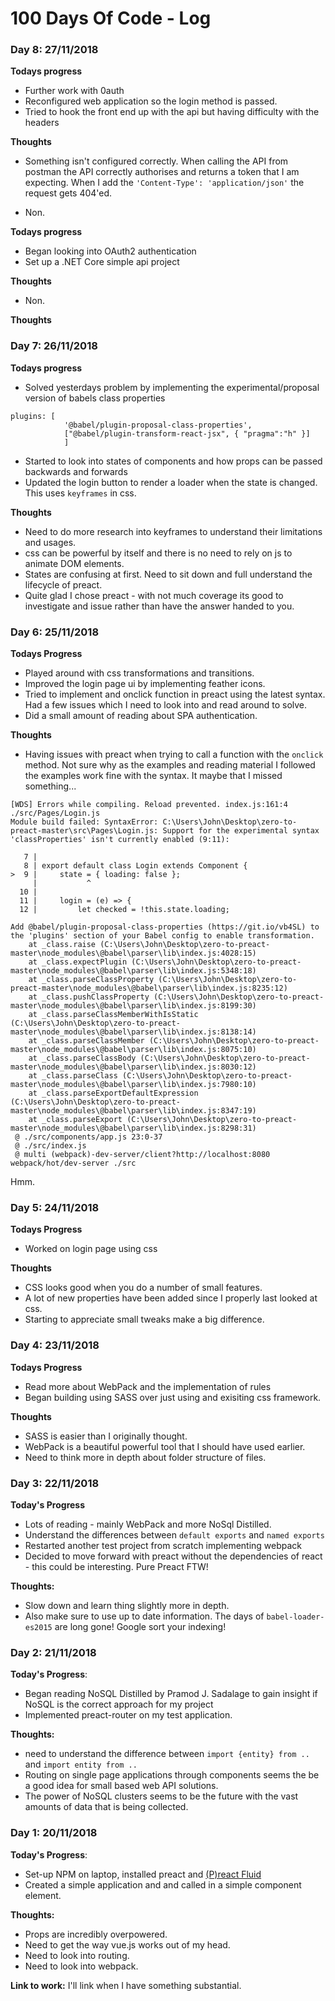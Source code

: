 # 100 Days Of Code - Log
### Day 8: 27/11/2018

**Todays progress**

* Further work with 0auth
* Reconfigured web application so the login method is passed.
* Tried to hook the front end up with the api but having difficulty with the headers

**Thoughts**

* Something isn't configured correctly. When calling the API from postman the API correctly authorises and returns a token that I am expecting. When I add the `'Content-Type': 'application/json'` the request gets 404'ed.  

* Non.

**Todays progress**

* Began looking into OAuth2 authentication
* Set up a .NET Core simple api project

**Thoughts**

* Non.

**Thoughts**

### Day 7: 26/11/2018

**Todays progress**

* Solved yesterdays problem by implementing the experimental/proposal version of babels class properties
```
plugins: [
            '@babel/plugin-proposal-class-properties',
            ["@babel/plugin-transform-react-jsx", { "pragma":"h" }]
			]
```
* Started to look into states of components and how props can be passed backwards and forwards
* Updated the login button to render a loader when the state is changed. This uses `keyframes` in css.

**Thoughts**

* Need to do more research into keyframes to understand their limitations and usages.
* css can be powerful by itself and there is no need to rely on js to animate DOM elements.
* States are confusing at first. Need to sit down and full understand the lifecycle of preact.
* Quite glad I chose preact - with not much coverage its good to investigate and issue rather than have the answer handed to you.

### Day 6: 25/11/2018

**Todays Progress**
* Played around with css transformations and transitions. 
* Improved the login page ui by implementing feather icons.
* Tried to implement and onclick function in preact using the latest syntax. Had a few issues which I need to look into and read around to solve.
* Did a small amount of reading about SPA authentication.

**Thoughts**
* Having issues with preact when trying to call a function with the `onclick` method. Not sure why as the examples and reading material I followed the examples work fine with the syntax. It maybe that I missed something...

```
[WDS] Errors while compiling. Reload prevented. index.js:161:4
./src/Pages/Login.js
Module build failed: SyntaxError: C:\Users\John\Desktop\zero-to-preact-master\src\Pages\Login.js: Support for the experimental syntax 'classProperties' isn't currently enabled (9:11):

   7 | 
   8 | export default class Login extends Component {
>  9 |     state = { loading: false };
     |           ^
  10 | 
  11 |     login = (e) => {
  12 |         let checked = !this.state.loading;

Add @babel/plugin-proposal-class-properties (https://git.io/vb4SL) to the 'plugins' section of your Babel config to enable transformation.
    at _class.raise (C:\Users\John\Desktop\zero-to-preact-master\node_modules\@babel\parser\lib\index.js:4028:15)
    at _class.expectPlugin (C:\Users\John\Desktop\zero-to-preact-master\node_modules\@babel\parser\lib\index.js:5348:18)
    at _class.parseClassProperty (C:\Users\John\Desktop\zero-to-preact-master\node_modules\@babel\parser\lib\index.js:8235:12)
    at _class.pushClassProperty (C:\Users\John\Desktop\zero-to-preact-master\node_modules\@babel\parser\lib\index.js:8199:30)
    at _class.parseClassMemberWithIsStatic (C:\Users\John\Desktop\zero-to-preact-master\node_modules\@babel\parser\lib\index.js:8138:14)
    at _class.parseClassMember (C:\Users\John\Desktop\zero-to-preact-master\node_modules\@babel\parser\lib\index.js:8075:10)
    at _class.parseClassBody (C:\Users\John\Desktop\zero-to-preact-master\node_modules\@babel\parser\lib\index.js:8030:12)
    at _class.parseClass (C:\Users\John\Desktop\zero-to-preact-master\node_modules\@babel\parser\lib\index.js:7980:10)
    at _class.parseExportDefaultExpression (C:\Users\John\Desktop\zero-to-preact-master\node_modules\@babel\parser\lib\index.js:8347:19)
    at _class.parseExport (C:\Users\John\Desktop\zero-to-preact-master\node_modules\@babel\parser\lib\index.js:8298:31)
 @ ./src/components/app.js 23:0-37
 @ ./src/index.js
 @ multi (webpack)-dev-server/client?http://localhost:8080 webpack/hot/dev-server ./src
```

Hmm.


### Day 5: 24/11/2018

**Todays Progress**

* Worked on login page using css

**Thoughts**

* CSS looks good when you do a number of small features.
* A lot of new properties have been added since I properly last looked at css.
* Starting to appreciate small tweaks make a big difference.

### Day 4: 23/11/2018

**Todays Progress**

* Read more about WebPack and the implementation of rules
* Began building using SASS over just using and exisiting css framework.

**Thoughts**

* SASS is easier than I originally thought.
* WebPack is a beautiful powerful tool that I should have used earlier.
* Need to think more in depth about folder structure of files.

### Day 3: 22/11/2018

**Today's Progress**

* Lots of reading - mainly WebPack and more NoSql Distilled.
*   Understand the differences between `default exports` and `named exports`
* Restarted another test project from scratch implementing webpack
* Decided to move forward with preact without the dependencies of react - this could be interesting. Pure Preact FTW!

**Thoughts:**

* Slow down and learn thing slightly more in depth.
* Also make sure to use up to date information. The days of `babel-loader-es2015` are long gone! Google sort your indexing!

### Day 2: 21/11/2018

**Today's Progress**:

* Began reading NoSQL Distilled by Pramod J. Sadalage to gain insight if NoSQL is the correct approach for my project
* Implemented preact-router on my test application.

**Thoughts:**

* need to understand the difference between `import {entity} from ..` and `import entity from ..`
* Routing on single page applications through components seems the be a good idea for small based web API solutions.
* The power of NoSQL clusters seems to be the future with the vast amounts of data that is being collected.

### Day 1: 20/11/2018

**Today's Progress**: 

* Set-up NPM on laptop, installed preact and [(P)react Fluid](https://ajainvivek.github.io/preact-fluid/ "Preact Fluid")
* Created a simple application and and called in a simple component element.

**Thoughts:** 

* Props are incredibly overpowered. 
* Need to get the way vue.js works out of my head.
* Need to look into routing.
* Need to look into webpack.

**Link to work:** I'll link when I have something substantial. 

